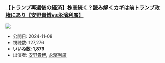 ### [【トランプ再選後の経済】株高続く？読み解くカギは前トランプ政権にあり【安野貴博vs永濱利廣】](https://www.youtube.com/watch?v=ZnMOG1imfHk)
[![](https://img.youtube.com/vi/ZnMOG1imfHk/sddefault.jpg)](https://www.youtube.com/watch?v=ZnMOG1imfHk)
-   公開日: 2024-11-08
-   視聴数: 127,276
-   **いいね数: 1,879**
-   出演者: [安野貴博](/rehacq_fan/people/安野貴博 "wikilink"), [永濱利廣](/rehacq_fan/people/永濱利廣 "wikilink")
